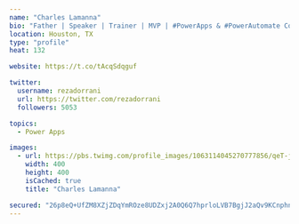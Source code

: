 ```yaml
---
name: "Charles Lamanna"
bio: "Father | Speaker | Trainer | MVP | #PowerApps & #PowerAutomate Community Super User | YouTuber Right-pointing triangle http://youtube.com/c/rezadorrani | Learn - Share - Clockwise rightwards and leftwards open circle arrows"
location: Houston, TX
type: "profile"
heat: 132

website: https://t.co/tAcqSdqguf

twitter:
  username: rezadorrani
  url: https://twitter.com/rezadorrani
  followers: 5053

topics:
  - Power Apps

images:
  - url: https://pbs.twimg.com/profile_images/1063114045270777856/qeT-jpWr_400x400.jpg
    width: 400
    height: 400
    isCached: true
    title: "Charles Lamanna"

secured: "26p8eQ+UfZM8XZjZDqYmROze8UDZxj2A0Q6Q7hprloLVB7BgjJ2aQv9KCnphn9H0yYTkbpE6JMaMWSr7tY48S6VQglUnYzoM60LWYpljB1ZEXHyuyNX/KkY2V+PJl1rouqtIitmuxs6bg3DSlkmZkjax57lu+jZyco193mP89N1WOM8Afl8c0vorIYKl+FqcDa6TkfYbo90MUqj6r8CEvysMw7uiB4cI71t8y3/nT7OJdEb488lFK92hxVKKsDHwORWUGzJ8lF8QwAGXEPnMpZwoM+t75ClmY26CZRmcOSP74j0KWiCI6WoU+OFap3iPb7HF9CMdstBXUB3LI4GO8Itc0BSUpyzrK904KSUwhu8Ati0NotJqzy2xsVDsrVvoM5gRkPIudOyrfvSWFZMcfQ==;Nd2cudKEayg/4AAzHOH3Tg=="
---
```


